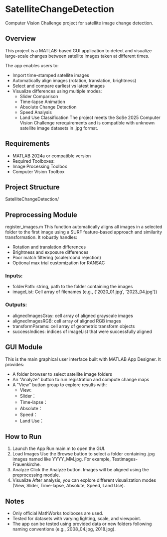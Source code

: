 # SatelliteChangeDetection
Computer Vision Challenge project for satellite image change detection.

## Overview
This project is a MATLAB-based GUI application to detect and visualize large-scale changes between satellite images taken at different times.  

The app enables users to:
- Import time-stamped satellite images
- Automatically align images (rotation, translation, brightness)
- Select and compare earliest vs latest images
- Visualize differences using multiple modes:
  - Slider Comparison
  - Time-lapse Animation
  - Absolute Change Detection
  - Speed Analysis
  - Land Use Classification
The project meets the SoSe 2025 Computer Vision Challenge rerequirements and is compatible with unknown satellite image datasets in .jpg format.

 ## Requirements
 - MATLAB 2024a or compatible version
 - Required Toolboxes:
  - Image Processing Toolbox
  - Computer Vision Toolbox
 
 ## Project Structure
 SatelliteChangeDetection/
 
 ## Preprocessing Module
 register_images.m
 This function automatically aligns all images in a selected folder to the first image using a SURF feature-based approach and similarity transformation. It robustly handles:
 - Rotation and translation differences
 - Brightness and exposure differences
 - Poor match filtering (scale/rcond rejection)
 - Optional max trial customization for RANSAC
 ### Inputs:
 - folderPath: string, path to the folder containing the images
 - imageList: Cell array of filenames (e.g., {'2020_01.jpg', '2023_04.jpg'})
 ### Outputs:
 - alignedImagesGray: cell array of aligned grayscale images
 - alignedImagesRGB:  cell array of aligned RGB images
 - transformParams:   cell array of geometric transform objects
 - successIndices:    indices of imageList that were successfully aligned

 ## GUI Module
 This is the main graphical user interface built with MATLAB App Designer. It provides:
 - A folder browser to select satellite image folders
 - An "Analyze" button to run registration and compute change maps
 - A "View" button group to explore results with:
   - View:
   - Slider：
   - Time-lapse：
   - Absolute：
   - Speed：
   - Land Use：

 ## How to Run
 1. Launch the App
    Run main.m to open the GUI.
 2. Load Images
    Use the Browse button to select a folder containing .jpg images named like YYYY_MM.jpg. For example, Testimages-Frauenkirche.
 3. Analyze
    Click the Analyze button. Images will be aligned using the preprocessing module.
 4. Visualize
    After analysis, you can explore different visualization modes (View, Slider, Time-lapse, Absolute, Speed, Land Use).

 ## Notes
 - Only official MathWorks toolboxes are used.
 - Tested for datasets with varying lighting, scale, and viewpoint.
 - The app can be tested using provided data or new folders following naming conventions (e.g., 2008_04.jpg, 2018.jpg). 
 
 

